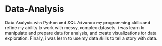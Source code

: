 # Data-Analysis

Data Analysis with Python and SQL
Advance my programming skills and refine my ability to work with messy, complex datasets. i was learn to manipulate and prepare data for analysis, and create visualizations for data exploration. 
Finally, i was learn to use my data skills to tell a story with data.
